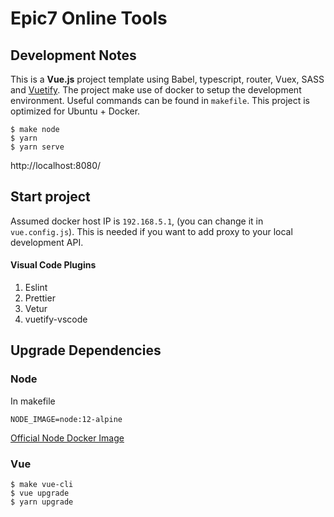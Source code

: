 # Epic7 Online Tools

## Development Notes

This is a **Vue.js** project template using Babel, typescript, router, Vuex, SASS and [Vuetify](https://vuetifyjs.com/). The project make use of docker to setup the development environment. Useful commands can be found in `makefile`.
This project is optimized for Ubuntu + Docker.

```
$ make node
$ yarn
$ yarn serve
```

http://localhost:8080/

## Start project

Assumed docker host IP is `192.168.5.1`, (you can change it in `vue.config.js`). This is needed if you want to add proxy to your local development API.

#### Visual Code Plugins

1. Eslint
1. Prettier
1. Vetur
1. vuetify-vscode

## Upgrade Dependencies

### Node

In makefile

```
NODE_IMAGE=node:12-alpine
```

[Official Node Docker Image](https://hub.docker.com/_/node/)

### Vue

```
$ make vue-cli
$ vue upgrade
$ yarn upgrade
```
